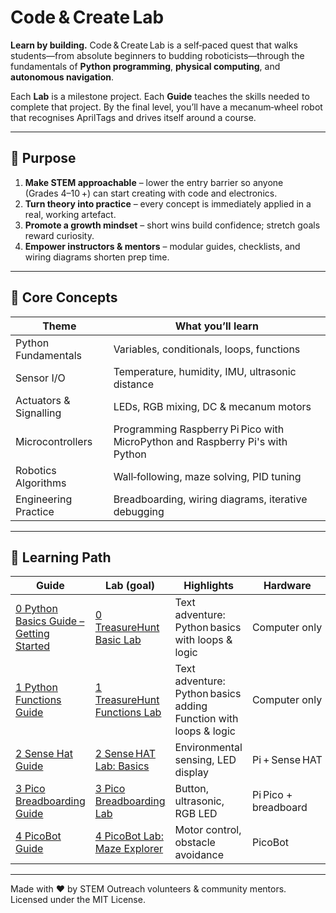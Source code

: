 
# Code & Create Lab

**Learn by building.** Code & Create Lab is a self‑paced quest that walks students—from absolute beginners to budding roboticists—through the fundamentals of **Python programming**, **physical computing**, and **autonomous navigation**.

Each **Lab** is a milestone project. Each **Guide** teaches the skills needed to complete that project. By the final level, you’ll have a mecanum‑wheel robot that recognises AprilTags and drives itself around a course.

---

## 🎯 Purpose

1. **Make STEM approachable** – lower the entry barrier so anyone (Grades 4–10 +) can start creating with code and electronics.  
2. **Turn theory into practice** – every concept is immediately applied in a real, working artefact.  
3. **Promote a growth mindset** – short wins build confidence; stretch goals reward curiosity.  
4. **Empower instructors & mentors** – modular guides, checklists, and wiring diagrams shorten prep time.

---

## 🧠 Core Concepts

| Theme | What you’ll learn |
|-------|-------------------|
| Python Fundamentals | Variables, conditionals, loops, functions |
| Sensor I/O | Temperature, humidity, IMU, ultrasonic distance |
| Actuators & Signalling | LEDs, RGB mixing, DC & mecanum motors |
| Microcontrollers | Programming Raspberry Pi Pico with MicroPython and Raspberry Pi's with Python |
| Robotics Algorithms | Wall‑following, maze solving, PID tuning |
| Engineering Practice | Breadboarding, wiring diagrams, iterative debugging |

---

## 🚀 Learning Path

| Guide | Lab (goal) | Highlights | Hardware | Time |
|------|------|------------|----------|------|
|[0 Python Basics Guide – Getting Started](Guides/0-Python_Basics_Guide.md)|  [0 TreasureHunt Basic Lab](Labs/0-TreasureHunt_Basic_Lab.md) | Text adventure: Python basics with loops & logic | Computer only | 30 min |
|[1 Python Functions Guide](Guides/1-Python_Functions_Guide.md) | [1 TreasureHunt Functions Lab](Labs/1-TreasureHunt_Functions_Lab.md) | Text adventure: Python basics adding Function with loops & logic | Computer only | 30 min |
|[2 Sense Hat Guide](Guides/2-SenseHat_Guide.md) | [2 Sense HAT Lab: Basics](Labs/2-SenseHat_Basic_Lab.md) | Environmental sensing, LED display | Pi + Sense HAT | 45 min |
|[3 Pico Breadboarding Guide](Guides/3-Pico_Breadboarding_Guide.md) | [3 Pico Breadboarding Lab](Labs/3-Pico_Breadboarding_Lab.md) | Button, ultrasonic, RGB LED | Pi Pico + breadboard | 60 min |
|[4 PicoBot Guide](Guides/4-PicoBot_Guide.md) | [4 PicoBot Lab: Maze Explorer ](Labs/4-PicoBot_Lab-Maze_Explorer.md) | Motor control, obstacle avoidance | PicoBot | 90 min |



---


Made with ❤️ by STEM Outreach volunteers & community mentors.  
Licensed under the MIT License.
